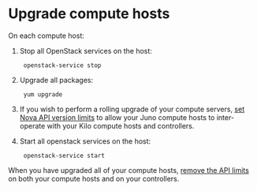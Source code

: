 # Upgrade compute hosts

On each compute host:

1. Stop all OpenStack services on the host:

        openstack-service stop

1. Upgrade all packages:

        yum upgrade

1. If you wish to perform a rolling upgrade of your compute servers,
   [set Nova API version limits](config-nova.md#add) to allow your
   Juno compute hosts to inter-operate with your Kilo compute hosts
   and controllers.

1. Start all openstack services on the host:

        openstack-service start

When you have upgraded all of your compute hosts, [remove the API
limits](config-nova.md#remove) on both your compute hosts and on your controllers.


